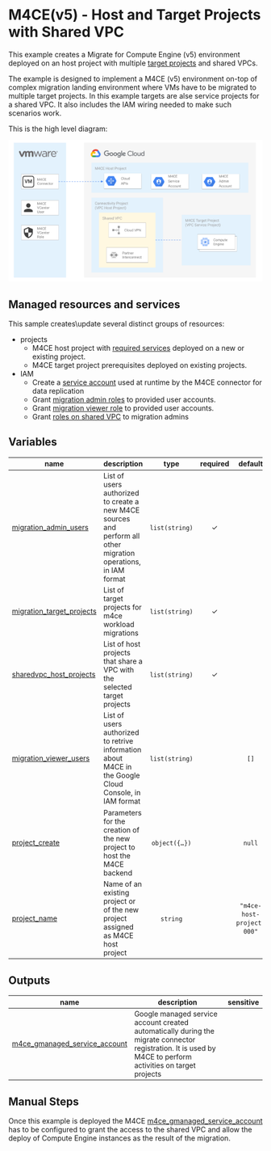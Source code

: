 # M4CE(v5) - Host and Target Projects with Shared VPC

This example creates a Migrate for Compute Engine (v5) environment deployed on an host project with multiple [target projects](https://cloud.google.com/migrate/compute-engine/docs/5.0/how-to/enable-services#identifying_your_host_project) and shared VPCs.

The example is designed to implement a M4CE (v5) environment on-top of complex migration landing environment where VMs have to be migrated to multiple target projects. In this example targets are alse service projects for a shared VPC. It also includes the IAM wiring needed to make such scenarios work.

This is the high level diagram:

![High-level diagram](diagram.png "High-level diagram")

## Managed resources and services

This sample creates\update several distinct groups of resources:

- projects
  - M4CE host project with [required services](https://cloud.google.com/migrate/compute-engine/docs/5.0/how-to/enable-services#enabling_required_services_on_the_host_project) deployed on a new or existing project. 
  - M4CE target project prerequisites deployed on existing projects. 
- IAM
  - Create a [service account](https://cloud.google.com/migrate/compute-engine/docs/5.0/how-to/migrate-connector#step-3) used at runtime by the M4CE connector for data replication
  - Grant [migration admin roles](https://cloud.google.com/migrate/compute-engine/docs/5.0/how-to/enable-services#using_predefined_roles) to provided user accounts.
  - Grant [migration viewer role](https://cloud.google.com/migrate/compute-engine/docs/5.0/how-to/enable-services#using_predefined_roles) to provided user accounts.
  - Grant [roles on shared VPC](https://cloud.google.com/migrate/compute-engine/docs/5.0/how-to/target-project#configure-permissions) to migration admins
<!-- BEGIN TFDOC -->

## Variables

| name | description | type | required | default |
|---|---|:---:|:---:|:---:|
| [migration_admin_users](variables.tf#L15) | List of users authorized to create a new M4CE sources and perform all other migration operations, in IAM format | <code>list&#40;string&#41;</code> | ✓ |  |
| [migration_target_projects](variables.tf#L20) | List of target projects for m4ce workload migrations | <code>list&#40;string&#41;</code> | ✓ |  |
| [sharedvpc_host_projects](variables.tf#L45) | List of host projects that share a VPC with the selected target projects | <code>list&#40;string&#41;</code> | ✓ |  |
| [migration_viewer_users](variables.tf#L25) | List of users authorized to retrive information about M4CE in the Google Cloud Console, in IAM format | <code>list&#40;string&#41;</code> |  | <code>&#91;&#93;</code> |
| [project_create](variables.tf#L30) | Parameters for the creation of the new project to host the M4CE backend | <code title="object&#40;&#123;&#10;  billing_account_id &#61; string&#10;  parent             &#61; string&#10;&#125;&#41;">object&#40;&#123;&#8230;&#125;&#41;</code> |  | <code>null</code> |
| [project_name](variables.tf#L39) | Name of an existing project or of the new project assigned as M4CE host project | <code>string</code> |  | <code>&#34;m4ce-host-project-000&#34;</code> |

## Outputs

| name | description | sensitive |
|---|---|:---:|
| [m4ce_gmanaged_service_account](outputs.tf#L15) | Google managed service account created automatically during the migrate connector registration. It is used by M4CE to perform activities on target projects |  |

<!-- END TFDOC -->
## Manual Steps
Once this example is deployed the M4CE [m4ce_gmanaged_service_account](https://cloud.google.com/migrate/compute-engine/docs/5.0/how-to/target-sa-compute-engine#configuring_the_default_service_account) has to be configured to grant the access to the shared VPC and allow the deploy of Compute Engine instances as the result of the migration.